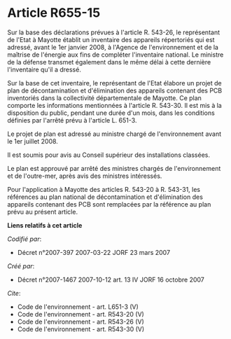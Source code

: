 # Article R655-15

Sur la base des déclarations prévues à l'article R. 543-26, le représentant de l'Etat à Mayotte établit un inventaire des
appareils répertoriés qui est adressé, avant le 1er janvier 2008, à l'Agence de l'environnement et de la maîtrise de
l'énergie aux fins de compléter l'inventaire national. Le ministre de la défense transmet également dans le même délai à
cette dernière l'inventaire qu'il a dressé. 

Sur la base de cet inventaire, le représentant de l'Etat élabore un projet de plan de décontamination et d'élimination des
appareils contenant des PCB inventoriés dans la collectivité départementale de Mayotte. Ce plan comporte les informations
mentionnées à l'article R. 543-30. Il est mis à la disposition du public, pendant une durée d'un mois, dans les conditions
définies par l'arrêté prévu à l'article L. 651-3. 

Le projet de plan est adressé au ministre chargé de l'environnement avant le 1er juillet 2008. 

Il est soumis pour avis au Conseil supérieur des installations classées. 

Le plan est approuvé par arrêté des ministres chargés de l'environnement et de l'outre-mer, après avis des ministres
intéressés. 

Pour l'application à Mayotte des articles R. 543-20 à R. 543-31, les références au plan national de décontamination et
d'élimination des appareils contenant des PCB sont remplacées par la référence au plan prévu au présent article.

**Liens relatifs à cet article**

_Codifié par_:

  - Décret n°2007-397 2007-03-22 JORF 23 mars 2007

_Créé par_:

  - Décret n°2007-1467 2007-10-12 art. 13 IV JORF 16 octobre 2007

_Cite_:

  - Code de l'environnement - art. L651-3 (V)
  - Code de l'environnement - art. R543-20 (V)
  - Code de l'environnement - art. R543-26 (V)
  - Code de l'environnement - art. R543-30 (V)
